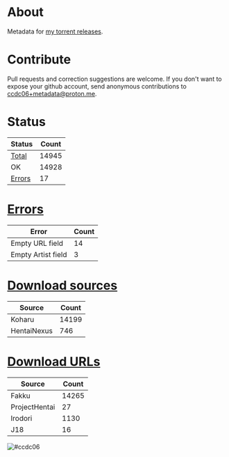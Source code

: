 # About
Metadata for [my torrent releases](https://sukebei.nyaa.si/?q=CCDC06).

# Contribute
Pull requests and correction suggestions are welcome. If you don't want to expose your github account, send anonymous contributions to [ccdc06+metadata@proton.me](mailto:ccdc06+metadata@proton.me).

<!-- [Status] -->
# Status
|Status|Count|
|-|-|
|[Total](indexes/list.csv)|14945|
|OK|14928|
|[Errors](indexes/errors.csv)|17|

# [Errors](indexes/errors.csv)
|Error|Count|
|-|-|
|Empty URL field|14|
|Empty Artist field|3|

# [Download sources](indexes/downloadSource.csv)
|Source|Count|
|-|-|
|Koharu|14199|
|HentaiNexus|746|

# [Download URLs](indexes/urlSource.csv)
|Source|Count|
|-|-|
|Fakku|14265|
|ProjectHentai|27|
|Irodori|1130|
|J18|16|
<!-- [/Status] -->

![#ccdc06](https://placehold.co/15x15/ccdc06/ccdc06.png)
